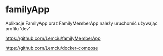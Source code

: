 # familyApp
Aplikacje FamilyApp oraz FamilyMemberApp należy uruchomić używając profilu 'dev'

https://github.com/Lemciu/familyMemberApp

https://github.com/Lemciu/docker-compose
